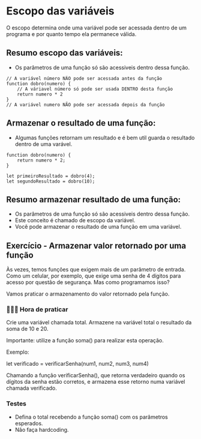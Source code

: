 # Escopo das variáveis

O escopo determina onde uma variável pode ser acessada dentro de um programa e por quanto tempo ela permanece válida. 

## Resumo escopo das variáveis:
- Os parâmetros de uma função só são acessiveis dentro dessa função.

```
// A variável número NÃO pode ser acessada antes da função
function dobro(numero) {
    // A váriavel número só pode ser usada DENTRO desta função
    return numero * 2
}
// A variável numero NÃO pode ser acessada depois da função

```

## Armazenar o resultado de uma função:
- Algumas funções retornam um resultado e é bem util guarda o resultado dentro de uma varável.

```
function dobro(numero) {
    return numero * 2;
}

let primeiroResultado = dobro(4);
let segundoResultado = dobro(10);
```

## Resumo armazenar resultado de uma função:
- Os parâmetros de uma função só são acessiveis dentro dessa função.
- Este conceito é chamado de escopo da variável.
- Você pode armazenar o resultado de uma função em uma variável.

## Exercício - Armazenar valor retornado por uma função

Às vezes, temos funções que exigem mais de um parâmetro de entrada. Como um celular, por exemplo, que exige uma senha de 4 dígitos para acesso por questão de segurança. Mas como programamos isso?

Vamos praticar o armazenamento do valor retornado pela função.

### 👨🏻‍💻 Hora de praticar

Crie uma variável chamada total. Armazene na variável total o resultado da soma de 10 e 20.

Importante: utilize a função soma() para realizar esta operação.

Exemplo:

let verificado = verificarSenha(num1, num2, num3, num4)

Chamando a função verificarSenha(), que retorna verdadeiro quando os dígitos da senha estão corretos, e armazena esse retorno numa variável chamada verificado.

### Testes
- Defina o total recebendo a função soma() com os parâmetros esperados.
- Não faça hardcoding.
